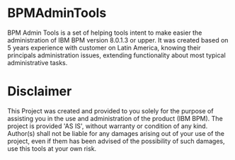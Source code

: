 # BPMAdminTools
BPM Admin Tools is a set of helping tools intent to make easier the administration of IBM BPM version 8.0.1.3 or upper.
It was created based on 5 years experience with customer on Latin America, knowing their principals administration issues, 
extending functionality about most typical administrative tasks.

# Disclaimer
This Project was created and provided to you solely for the purpose of assisting you in the use and administration of  the product (IBM BPM). The project is provided 'AS IS', without warranty or condition of any kind. Author(s) shall not be liable for any damages arising out of your use of the project, even if them has been advised of the possibility of
such damages, use this tools at your own risk.
